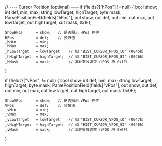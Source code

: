 // ---- Cursor Position (optional) ----
if (fields?["hPos"] != null)
{
    bool show; int def, min, max; string lowTarget, highTarget; byte mask;
    ParsePositionField(fields["hPos"], out show, out def,
        out min, out max, out lowTarget, out highTarget, out mask, 0x1F);

    ShowHPos      = show;   // 是否顯示 HPos 控件
    HPos          = def;    // 預設值
    _hMin         = min;
    _hMax         = max;
    _hLowTarget   = lowTarget;   // 如 "BIST_CURSOR_HPOS_LO" (0045h)
    _hHighTarget  = highTarget;  // 如 "BIST_CURSOR_HPOS_HI" (0046h)
    _hMask        = mask;        // 高位有效遮罩（HPOS 用 0x1F）
}

if (fields?["vPos"] != null)
{
    bool show; int def, min, max; string lowTarget, highTarget; byte mask;
    ParsePositionField(fields["vPos"], out show, out def,
        out min, out max, out lowTarget, out highTarget, out mask, 0x0F);

    ShowVPos      = show;   // 是否顯示 VPos 控件
    VPos          = def;    // 預設值
    _vMin         = min;
    _vMax         = max;
    _vLowTarget   = lowTarget;   // 如 "BIST_CURSOR_VPOS_LO" (0047h)
    _vHighTarget  = highTarget;  // 如 "BIST_CURSOR_VPOS_HI" (0048h)
    _vMask        = mask;        // 高位有效遮罩（VPOS 用 0x0F）
}